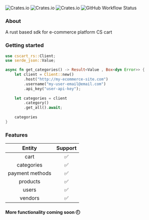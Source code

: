![Crates.io](https://img.shields.io/crates/l/cscart_rs/0.1.0)
![Crates.io](https://img.shields.io/crates/v/cscart_rs)
![Crates.io](https://img.shields.io/crates/d/cscart_rs)
![GitHub Workflow Status](https://img.shields.io/github/actions/workflow/status/jearle10/cscart-rs/ci.yml)
### About
A rust based sdk for e-commerce platform CS cart

### Getting started
```rust
use cscart_rs::Client;
use serde_json::Value;

async fn get_categories() -> Result<Value , Box<dyn Error>> {
    let client = Client::new()
        .host("http://my-ecommerce-site.com")
        .username("my-user-email@email.com")
        .api_key("user-api-key");
    
    let categories = client
        .category()
        .get_all().await;
    
    categories
}
```

### Features

| Entity          |        Support       |
| :---:           |        :---:         |
| cart            |  :white_check_mark:  |
| categories      |  :white_check_mark:  |
| payment methods |  :white_check_mark:  |
| products        |  :white_check_mark:  |
| users           |  :white_check_mark:  |
| vendors         |  :white_check_mark:  |

#### More functionality coming soon :clock9: